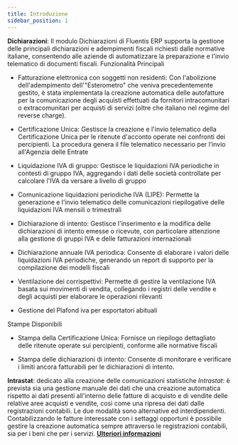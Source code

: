 ```yaml
---
title: Introduzione
sidebar_position: 1
---
```

**Dichiarazioni**: Il modulo Dichiarazioni di Fluentis ERP supporta la gestione delle principali dichiarazioni e adempimenti fiscali richiesti dalle normative italiane, consentendo alle aziende di automatizzare la preparazione e l'invio telematico di documenti fiscali.
Funzionalità Principali

- Fatturazione elettronica con soggetti non residenti: Con l'abolizione dell'adempimento dell'"Esterometro" che veniva precedentemente gestito, è stata implementata la creazione automatica delle autofatture per la comunicazione degli acquisti effettuati da fornitori intracomunitari o extracomunitari per acquisti di servizi (oltre che italiano nel regime del reverse charge).

- Certificazione Unica: Gestisce la creazione e l'invio telematico della Certificazione Unica per le ritenute d'acconto operate nei confronti dei percipienti. La procedura genera il file telematico necessario per l’invio all'Agenzia delle Entrate​

- Liquidazione IVA di gruppo: Gestisce le liquidazioni IVA periodiche in contesti di gruppo IVA, aggregando i dati delle società controllate per calcolare l'IVA da versare a livello di gruppo​

- Comunicazione liquidazioni periodiche IVA (LIPE): Permette la generazione e l’invio telematico delle comunicazioni riepilogative delle liquidazioni IVA mensili o trimestrali​

- Dichiarazione di intento: Gestisce l'inserimento e la modifica delle dichiarazioni di intento emesse o ricevute, con particolare attenzione alla gestione di gruppi IVA e delle fatturazioni internazionali​

- Dichiarazione annuale IVA periodica: Consente di elaborare i valori delle liquidazioni IVA periodiche, generando un report di supporto per la compilazione dei modelli fiscali​

- Ventilazione dei corrispettivi: Permette di gestire la ventilazione IVA basata sui movimenti di vendita, collegando i registri delle vendite e degli acquisti per elaborare le operazioni rilevanti​

- Gestione del Plafond iva per esportatori abituali

Stampe Disponibili

- Stampa della Certificazione Unica: Fornisce un riepilogo dettagliato delle ritenute operate sui percipienti, conforme alle normative fiscali​

- Stampa delle dichiarazioni di intento: Consente di monitorare e verificare i limiti ancora fatturabili per le dichiarazioni di intento​.



**Intrastat**: dedicato alla creazione delle comunicazioni statistiche *Intrastat*: è prevista sia una gestione manuale dei dati che una creazione automatica rispetto ai dati presenti all'interno delle fatture di acquisto e di vendite delle relative aree acquisti e vendite, così come una ripresa dei dati dalle registrazioni contabili. Le due modalità sono alternative ed interdipendenti.
Contabilizzando le fatture interessate con i settaggi opportuni è possibile gestire la creazione automatica sempre attraverso le registrazioni contabili, sia per i beni che per i servizi. [**Ulteriori informazioni**](/docs/finance-area/declarations/intrastat/general-overview)
